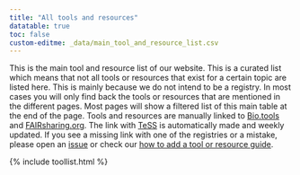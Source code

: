```yaml
---
title: "All tools and resources"
datatable: true
toc: false
custom-editme: _data/main_tool_and_resource_list.csv
---
```


This is the main tool and resource list of our website. This is a curated list which means that not all tools or resources that exist for a certain topic are listed here. This is mainly because we do not intend to be a registry. In most cases you will only find back the tools or resources that are mentioned in the different pages. Most pages will show a filtered list of this main table at the end of the page. Tools and resources are manually linked to [Bio.tools](https://bio.tools) and [FAIRsharing.org](https://fairsharing.org/). The link with [TeSS](https://tess.elixir-europe.org/) is automatically made and weekly updated. If you see a missing link with one of the registries or a mistake, please open an [issue](https://github.com/elixir-europe/rdm-toolkit/issues) or check our [how to add a tool or resource guide](tool_resource_update).


{% include toollist.html %}

